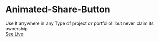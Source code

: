 # Animated-Share-Button
Use It anywhere in any Type of project or portfolio!! but never claim its ownership  
[See Live](https://kabi4.github.io/Animated-Share-Button/)
